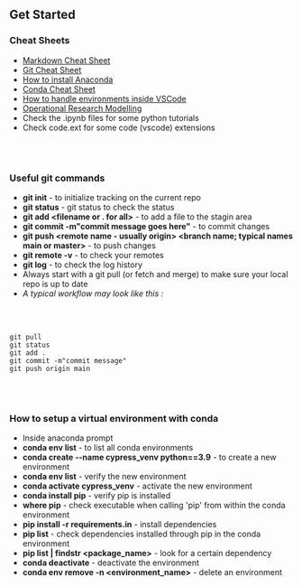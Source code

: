 ## Get Started
### Cheat Sheets
* [Markdown Cheat Sheet](https://www.markdownguide.org/cheat-sheet/)
* [Git Cheat Sheet](https://www.freecodecamp.org/news/git-cheat-sheet/)
* [How to install Anaconda](https://docs.anaconda.com/anaconda/install/windows/)
* [Conda Cheat Sheet](https://docs.conda.io/projects/conda/en/latest/user-guide/tasks/manage-environments.html)
* [How to handle environments inside VSCode](https://code.visualstudio.com/docs/python/environments)
* [Operational Research Modelling](https://www.youtube.com/watch?v=drQM-lw4P2M&list=PLRihodfxzBsWFjXJXGYX_bqXeTGmMgN_M)
* Check the .ipynb files for some python tutorials
* Check code.ext for some code (vscode) extensions

<br>
<br>

### Useful git commands
* __git init__ - to initialize tracking on the current repo
* __git status__ - git status to check the status
* __git add <filename or . for all>__ - to add a file to the stagin area
* __git commit -m"commit message goes here"__ - to commit changes
* __git push <remote name - usually origin> <branch name; typical names main or master>__ - to push changes
* __git remote -v__ - to check your remotes
* __git log__ - to check the log history
* Always start with a git pull (or fetch and merge) to make sure your local repo is up to date
* _A typical workflow may look like this :_

<br>
<br>

```
git pull
git status
git add .
git commit -m"commit message"
git push origin main
```

<br>
<br>


### How to setup a virtual environment with conda
* Inside anaconda prompt
* __conda env list__ - to list all conda environments
* __conda create --name cypress_venv python==3.9__ - to create a new environment
* __conda env list__ - verify the new environment
* __conda activate cypress_venv__ - activate the new environment
* __conda install pip__ - verify pip is installed
* __where pip__ - check executable when calling 'pip' from within the conda environment
* __pip install -r requirements.in__ - install dependencies
* __pip list__ - check dependencies installed through pip in the conda environment
* __pip list | findstr <package_name>__ - look for a certain dependency
* __conda deactivate__ - deactivate the environment
* __conda env remove -n <environment_name>__ - delete an environment